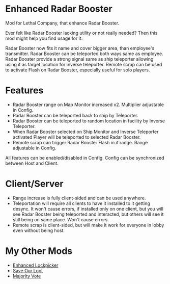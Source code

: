 # Enhanced Radar Booster
Mod for Lethal Company, that enhance Radar Booster.

Ever felt like Radar Booster lacking utility or not really needed? Then this mod might help you find usage for it.

Radar Booster now fits it name and cover bigger area, than employee's transmitter. Radar Booster can be teleported both ways same as employee. Radar Booster provide a strong signal same as ship teleporter allowing using it as target location for inverse teleporter. Remote scrap can be used to activate Flash on Radar Booster, especially useful for solo players.
# Features
* Radar Booster range on Map Monitor increased x2. Multiplier adjustable in Config.
* Radar Booster can be teleported back to ship by Teleporter.
* Radar Booster can be teleported to random location in facility by Inverse Teleporter.
* When Radar Booster selected on Ship Monitor and Inverse Teleporter activated Player will be teleported to selected Radar Booster.
* Remote scrap can trigger Radar Booster Flash in it range. Range adjustable in Config.

All features can be enabled/disabled in Config. Config can be synchronized between Host and Client.
# Client/Server
* Range increase is fully client-sided and can be used anywhere.
* Teleportation will require all clients to have it installed to it getting desync. It won't cause errors, if installed only on one client, but you will see Radar Booster being teleported and interacted, but others will see it still being on same place. Won't cause errors.
* Remote scrap is client-sided, but will make it work for everyone in lobby even without being host.
# My Other Mods
* [Enhanced Lockpicker](https://github.com/MrHydralisk/Lethal-Company-Enhanced-Lockpicker)
* [Save Our Loot](https://github.com/MrHydralisk/Lethal-Company-Save-Our-Loot)
* [Majority Vote](https://github.com/MrHydralisk/Lethal-Company-Majority-Vote)
